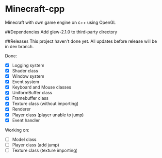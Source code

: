 # Minecraft-cpp
Minecraft with own game engine on c++ using OpenGL

##Dependencies
Add glew-2.1.0 to third-party directory

##Releases
This project haven't done yet. All updates before release will be in dev branch.

Done:
- [x] Logging system
- [x] Shader class
- [x] Window system
- [x] Event system
- [x] Keyboard and Mouse classes
- [x] UniformBuffer class
- [x] Framebuffer class
- [x] Texture class (without importing)
- [x] Renderer 
- [x] Player class (player unable to jump)
- [x] Event handler

Working on:
- [ ] Model class
- [ ] Player class (add jump)
- [ ] Texture class (texture importing)
